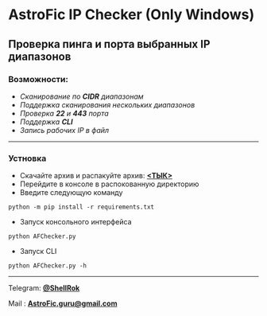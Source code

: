 # AstroFic IP Checker (Only Windows)
## Проверка пинга и порта выбранных IP диапазонов
### Возможности:
- *Сканирование по **CIDR** диапазонам*
- *Поддержка сканирования нескольких диапазонов*
- *Проверка **22** и **443** порта*
- *Поддержка **CLI***
- *Запись рабочих IP в файл*
____
### Устновка
- Скачайте архив и распакуйте архив: [**<ТЫК>**](https://github.com/Lunatik-cyber/AstroFic-IP-Checker/archive/refs/heads/main.zip)
- Перейдите в консоле в распокованную директорию
- Введите следующую команду
```
python -m pip install -r requirements.txt
```
- Запуск консольного интерфейса
```
python AFChecker.py
```
- Запуск CLI
```
python AFChecker.py -h
```
____
Telegram: [**@ShellRok**](https://t.me/ShellRok)  

Mail    : **AstroFic.guru@gmail.com**

